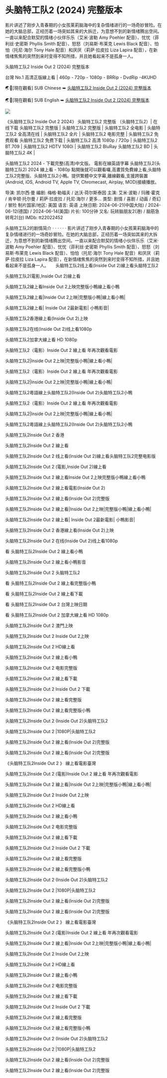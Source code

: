 # 头脑特工队2 (2024) 完整版本

影片讲述了刚步入青春期的小女孩莱莉脑海中的复杂情绪进行的一场奇妙冒险。在她的大脑总部，正经历着一场突如其来的大拆迁，为意想不到的新情绪腾出空间。一直以来配合默契的情绪小伙伴乐乐（艾米·波勒 Amy Poehler 配音）、忧忧（菲利丝·史密斯 Phyllis Smith 配音）、怒怒（刘易斯·布莱克 Lewis Black 配音）、怕怕（托尼·海尔 Tony Hale 配音）和厌厌（莉萨·拉皮拉 Liza Lapira 配音），在新情绪焦焦的突然到来时变得不知所措，并且她看起来不是孤身一人。

头脑特工队2 Inside Out 2 (2024) 完整版本

台灣 No.1 高清正版線上看 | 460p - 720p - 1080p - BRRip - DvdRip -4KUHD

🌏📱[現在觀看] SUB Chinese ➥ [头脑特工队2 Inside Out 2 (2024) 完整版本](https://4sixmovie.com/zh/movie/1022789/inside-out-2)

🌏📱[現在觀看] SUB English ➥ [头脑特工队2 Inside Out 2 (2024) 完整版本](https://4sixmovie.com/en/movie/1022789/inside-out-2)

<img src="https://p4.itc.cn/q_70/images01/20231110/2707c547289c459baef22023c5c3bda6.jpeg">

《头脑特工队2 Inside Out 2 2024》 
头脑特工队2 完整版 （头脑特工队2）| 在线下载 头脑特工队2 完整版 | 头脑特工队2 完整版 | 头脑特工队2 全电影 | 头脑特工队2 全高清在线 | 头脑特工队2 全片 | 头脑特工队2 电影完整 | 头脑特工队2 免费观看 头脑特工队2 免费下载 | 头脑特工队2 高清 1080p / 720p | 头脑特工队2 BT.709 | 头脑特工队2 HDTV 1080i | 头脑特工队2 BluRay 头脑特工队2 BD | 头脑特工队2 4K |

头脑特工队2 2024 - 下載完整(高清)中文版。 電影在線英語字幕 头脑特工队2(头脑特工队2) 2024 線上看 - 1080p
點開後就可以觀看囉,高畫質免費線上看,头脑特工队2完整版、头脑特工队2小鴨。提供繁體中文字幕,離線觀看,支援跨裝置(Android, iOS, Android TV, Apple TV, Chromecast, Airplay, MOD)接續播放。

导演: 凯尔西·曼
编剧: 梅格·勒福夫 / 达沃·荷尔斯泰因
主演: 艾米·波勒 / 玛雅·霍克 / 肯辛顿·托尔曼 / 莉萨·拉皮拉 / 托尼·海尔 / 更多...
类型: 剧情 / 喜剧 / 动画 / 奇幻 / 冒险
制片国家/地区: 美国
语言: 英语
上映日期: 2024-06-21(中国大陆) / 2024-06-12(德国) / 2024-06-14(美国)
片长: 100分钟
又名: 玩转脑朋友2(港) / 脑筋急转弯2(台)
IMDb: tt22022452

头脑特工队2的剧情简介 · · · · · ·
影片讲述了刚步入青春期的小女孩莱莉脑海中的复杂情绪进行的一场奇妙冒险。在她的大脑总部，正经历着一场突如其来的大拆迁，为意想不到的新情绪腾出空间。一直以来配合默契的情绪小伙伴乐乐（艾米·波勒 Amy Poehler 配音）、忧忧（菲利丝·史密斯 Phyllis Smith 配音）、怒怒（刘易斯·布莱克 Lewis Black 配音）、怕怕（托尼·海尔 Tony Hale 配音）和厌厌（莉萨·拉皮拉 Liza Lapira 配音），在新情绪焦焦的突然到来时变得不知所措，并且她看起来不是孤身一人。
　
头脑特工队2线上看(Inside Out 2)線上看头脑特工队2

头脑特工队2(電影,Inside Out 2)線上看

头脑特工队2線上看Inside Out 2上映完整版小鴨線上看小鴨

头脑特工队2線上看|Inside Out 2上映|完整版小鴨|線上看小鴨|

头脑特工队2線上看| Inside Out 2最新電影| 小鴨影音|

头脑特工队2香港線上看(Inside Out 2)上映

头脑特工队2在线(Inside Out 2)线上看1080p

头脑特工队2加拿大線上看 HD 1080p

头脑特工队2（電影）Inside Out 2 線上看 年再次觀看電影

头脑特工队2|Inside Out 2上映|完整版小鴨|線上看小鴨|

头脑特工队2（電影）Inside Out 2 線上看 年再次觀看電影

头脑特工队2|Inside Out 2上映|完整版小鴨|線上看小鴨|

头脑特工队2粵語線上头脑特工队2(Inside Out 2)头脑特工队2小鴨

头脑特工队2（電影）Inside Out 2 線上看 年再次觀看電影

头脑特工队2|Inside Out 2上映|完整版小鴨|線上看小鴨|

头脑特工队2粵語線上头脑特工队2(Inside Out 2)头脑特工队2小鴨

头脑特工队2Inside Out 2 香港

头脑特工队2Inside Out 2 線上看

头脑特工队2Inside Out 2 线上看(Inside Out 2)線上看头脑特工队2完整电影版

头脑特工队2Inside Out 2 (電影,Inside Out 2)線上看

头脑特工队2Inside Out 2 線上看Inside Out 2上映完整版小鴨線上看小鴨

头脑特工队2Inside Out 2 線上看電影(Inside Out 2)

头脑特工队2Inside Out 2 線上看(Inside Out 2)完整版

头脑特工队2Inside Out 2 線上看|Inside Out 2上映|完整版小鴨|線上看小鴨|

头脑特工队2Inside Out 2 線上看| Inside Out 2最新電影| 小鴨影音|

头脑特工队2Inside Out 2 香港線上看(Inside Out 2)上映

头脑特工队2Inside Out 2 在线(Inside Out 2)线上看1080p

看 头脑特工队2Inside Out 2 線上看小鴨

头脑特工队2Inside Out 2 線上看小鴨影音

头脑特工队2Inside Out 2 头脑特工队2

看 头脑特工队2Inside Out 2 線上看完整版小鴨

看 头脑特工队2Inside Out 2 線上看下載

看 头脑特工队2Inside Out 2 台灣上映日期

看 头脑特工队2Inside Out 2 加拿大線上看 HD 1080p

头脑特工队2Inside Out 2 澳門上映

头脑特工队2Inside Out 2 Inside Out 2上映

头脑特工队2Inside Out 2 HD線上看

头脑特工队2Inside Out 2 線上看小鴨

头脑特工队2Inside Out 2 电影完整版

头脑特工队2Inside Out 2 線上看下載

头脑特工队2Inside Out 2 Inside Out 2 下載

头脑特工队2Inside Out 2 線上看完整版

头脑特工队2Inside Out 2 線上看完整版小鴨

头脑特工队2Inside Out 2 (Inside Out 2)头脑特工队2

头脑特工队2Inside Out 2 |1080P|头脑特工队2

头脑特工队2Inside Out 2 線上看(Inside Out 2)完整版

头脑特工队2Inside Out 2 線上看(Inside Out 2)完整版

《头脑特工队2Inside Out 2 》 線上看電影臺灣

头脑特工队2Inside Out 2 (電影)Inside Out 2 線上看 年再次觀看電影

头脑特工队2Inside Out 2 線上看|Inside Out 2上映|完整版小鴨|線上看小鴨|

头脑特工队2Inside Out 2 Inside Out 2上映

头脑特工队2Inside Out 2 HD線上看

头脑特工队2Inside Out 2 線上看小鴨

头脑特工队2Inside Out 2 电影完整版

头脑特工队2Inside Out 2 線上看下載

头脑特工队2Inside Out 2 Inside Out 2 下載

头脑特工队2Inside Out 2 線上看完整版

头脑特工队2Inside Out 2 線上看完整版小鴨

头脑特工队2Inside Out 2 (Inside Out 2)头脑特工队2

头脑特工队2Inside Out 2 |1080P|头脑特工队2

头脑特工队2Inside Out 2 線上看(Inside Out 2)完整版

头脑特工队2Inside Out 2 線上看(Inside Out 2)完整版

《头脑特工队2Inside Out 2 》 線上看電影臺灣

头脑特工队2Inside Out 2 (電影)Inside Out 2 線上看 年再次觀看電影

头脑特工队2Inside Out 2 線上看|Inside Out 2上映|完整版小鴨|線上看小鴨|

头脑特工队2Inside Out 2 Inside Out 2上映

头脑特工队2Inside Out 2 HD線上看

头脑特工队2Inside Out 2 線上看小鴨

头脑特工队2Inside Out 2 电影完整版

头脑特工队2Inside Out 2 線上看下載

头脑特工队2Inside Out 2 Inside Out 2 下載

头脑特工队2Inside Out 2 線上看完整版

头脑特工队2Inside Out 2 線上看完整版小鴨

头脑特工队2Inside Out 2 (Inside Out 2)头脑特工队2

头脑特工队2Inside Out 2 |1080P|头脑特工队2

头脑特工队2Inside Out 2 線上看(Inside Out 2)完整版

头脑特工队2Inside Out 2 線上看(Inside Out 2)完整版

